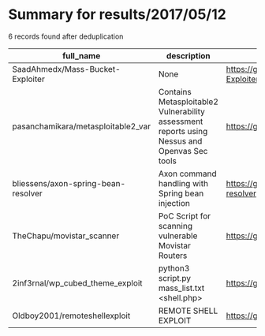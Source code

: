 
# Summary for results/2017/05/12
    
6 records found after deduplication

| full_name | description | html_url | matched_list | matched_count | pushed_at | size | stargazers_count | language | forks_count | vul_ids |
|-------------------------------------|----------------------------------------------------------------------------------------------|--------------------------------------------------------|----------------------------------|-----------------|---------------------------|--------|--------------------|------------|---------------|-----------|
| SaadAhmedx/Mass-Bucket-Exploiter | None | https://github.com/SaadAhmedx/Mass-Bucket-Exploiter | ['exploit'] | 1 | 2017-05-12 05:14:28+00:00 | 4 | 7 | Python | 2 | [] |
| pasanchamikara/metasploitable2_var | Contains Metasploitable2 Vulnerability assessment reports using Nessus and Openvas Sec tools | https://github.com/pasanchamikara/metasploitable2_var | ['metasploit module OR payload'] | 1 | 2017-05-12 08:54:18+00:00 | 2176 | 0 | nan | 1 | [] |
| bliessens/axon-spring-bean-resolver | Axon command handling with Spring bean injection | https://github.com/bliessens/axon-spring-bean-resolver | ['command injection'] | 1 | 2017-05-12 13:09:09+00:00 | 63 | 0 | Java | 0 | [] |
| TheChapu/movistar_scanner | PoC Script for scanning vulnerable Movistar Routers | https://github.com/TheChapu/movistar_scanner | ['vulnerability poc'] | 1 | 2017-05-12 14:43:15+00:00 | 2 | 0 | Python | 0 | [] |
| 2inf3rnal/wp_cubed_theme_exploit | python3 script.py mass_list.txt <ano> <mes> <shell.php> | https://github.com/2inf3rnal/wp_cubed_theme_exploit | ['exploit'] | 1 | 2017-05-12 15:39:36+00:00 | 1 | 0 | Python | 0 | [] |
| Oldboy2001/remoteshellexploit | REMOTE SHELL EXPLOIT | https://github.com/Oldboy2001/remoteshellexploit | ['exploit'] | 1 | 2017-05-12 16:02:04+00:00 | 0 | 0 | | 0 | [] |
